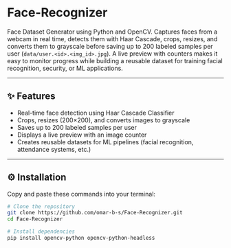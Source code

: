 # Face-Recognizer

Face Dataset Generator using Python and OpenCV. Captures faces from a webcam in real time, detects them with Haar Cascade, crops, resizes, and converts them to grayscale before saving up to 200 labeled samples per user (`data/user.<id>.<img_id>.jpg`). A live preview with counters makes it easy to monitor progress while building a reusable dataset for training facial recognition, security, or ML applications.

---

## ✨ Features
- Real-time face detection using Haar Cascade Classifier  
- Crops, resizes (200×200), and converts images to grayscale  
- Saves up to 200 labeled samples per user  
- Displays a live preview with an image counter  
- Creates reusable datasets for ML pipelines (facial recognition, attendance systems, etc.)

---

## ⚙️ Installation
Copy and paste these commands into your terminal:

```bash
# Clone the repository
git clone https://github.com/omar-b-s/Face-Recognizer.git
cd Face-Recognizer

# Install dependencies
pip install opencv-python opencv-python-headless
